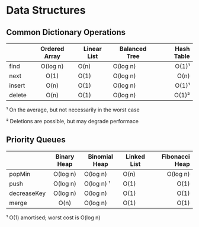 # Data Structures

## Common Dictionary Operations

|        | Ordered Array | Linear List | Balanced Tree |   Hash Table |
| ------ | :-----------: | ----------- | ------------- | -----------: |
| find   |   O(log n)    | O(n)        | O(log n)      | O(1)&#x00B9; |
| next   |     O(1)      | O(1)        | O(log n)      |         O(n) |
| insert |     O(n)      | O(1)        | O(log n)      | O(1)&#x00B9; |
| delete |     O(n)      | O(1)        | O(log n)      | O(1)&#x00B2; |

&#x00B9; On the average, but not necessarily in the worst case

&#x00B2; Deletions are possible, but may degrade performace

## Priority Queues

|             | Binary Heap | Binomial Heap     | Linked List | Fibonacci Heap |
| ----------- | :---------: | ----------------- | ----------- | -------------: |
| popMin      |  O(log n)   | O(log n)          | O(n)        |       O(log n) |
| push        |  O(log n)   | O(log n) &#x00B9; | O(1)        |           O(1) |
| decreaseKey |  O(log n)   | O(log n)          | O(1)        |           O(1) |
| merge       |    O(n)     | O(log n)          | O(1)        |           O(1) |

&#x00B9; O(1) amortised; worst cost is O(log n)